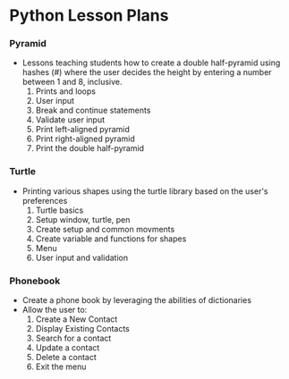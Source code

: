 # Python Lesson Plans

### Pyramid
- Lessons teaching students how to create a double half-pyramid using hashes (#) where the user decides the height by entering a number between 1 and 8, inclusive.
  1. Prints and loops
  2. User input
  3. Break and continue statements
  4. Validate user input
  5. Print left-aligned pyramid
  6. Print right-aligned pyramid
  7. Print the double half-pyramid
 
 ### Turtle
 - Printing various shapes using the turtle library based on the user's preferences
   1. Turtle basics
   2. Setup window, turtle, pen
   3. Create setup and common movments
   4. Create variable and functions for shapes
   5. Menu
   6. User input and validation

### Phonebook
-  Create a phone book by leveraging the abilities of dictionaries
-  Allow the user to:
   1. Create a New Contact
   2. Display Existing Contacts
   3. Search for a contact
   4. Update a contact
   5. Delete a contact
   6. Exit the menu
